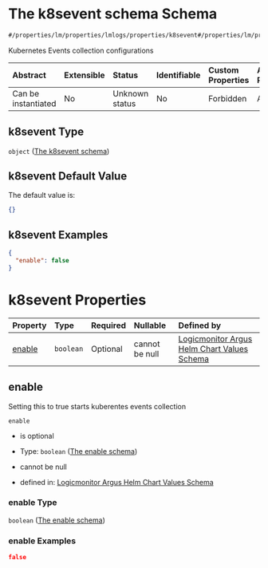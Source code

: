 # The k8sevent schema Schema

```txt
#/properties/lm/properties/lmlogs/properties/k8sevent#/properties/lm/properties/lmlogs/properties/k8sevent
```

Kubernetes Events collection configurations

| Abstract            | Extensible | Status         | Identifiable | Custom Properties | Additional Properties | Access Restrictions | Defined In                                                        |
| :------------------ | :--------- | :------------- | :----------- | :---------------- | :-------------------- | :------------------ | :---------------------------------------------------------------- |
| Can be instantiated | No         | Unknown status | No           | Forbidden         | Allowed               | none                | [values.schema.json\*](values.schema.json "open original schema") |

## k8sevent Type

`object` ([The k8sevent schema](values-properties-the-lm-schema-properties-the-lmlogs-schema-properties-the-k8sevent-schema.md))

## k8sevent Default Value

The default value is:

```json
{}
```

## k8sevent Examples

```json
{
  "enable": false
}
```

# k8sevent Properties

| Property          | Type      | Required | Nullable       | Defined by                                                                                                                                                                                                                                                                                                                  |
| :---------------- | :-------- | :------- | :------------- | :-------------------------------------------------------------------------------------------------------------------------------------------------------------------------------------------------------------------------------------------------------------------------------------------------------------------------- |
| [enable](#enable) | `boolean` | Optional | cannot be null | [Logicmonitor Argus Helm Chart Values Schema](values-properties-the-lm-schema-properties-the-lmlogs-schema-properties-the-k8sevent-schema-properties-the-enable-schema.md "#/properties/lm/properties/lmlogs/properties/k8sevent/properties/enable#/properties/lm/properties/lmlogs/properties/k8sevent/properties/enable") |

## enable

Setting this to true starts kuberentes events collection

`enable`

*   is optional

*   Type: `boolean` ([The enable schema](values-properties-the-lm-schema-properties-the-lmlogs-schema-properties-the-k8sevent-schema-properties-the-enable-schema.md))

*   cannot be null

*   defined in: [Logicmonitor Argus Helm Chart Values Schema](values-properties-the-lm-schema-properties-the-lmlogs-schema-properties-the-k8sevent-schema-properties-the-enable-schema.md "#/properties/lm/properties/lmlogs/properties/k8sevent/properties/enable#/properties/lm/properties/lmlogs/properties/k8sevent/properties/enable")

### enable Type

`boolean` ([The enable schema](values-properties-the-lm-schema-properties-the-lmlogs-schema-properties-the-k8sevent-schema-properties-the-enable-schema.md))

### enable Examples

```json
false
```

